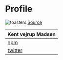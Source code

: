# Profile
![toasters](https://i.redd.it/2ihcbio16nj61.png)
[Source](https://www.reddit.com/r/ImaginaryWarhammer/comments/ls8zox/the_promised_toaster/)

| Kent vejrup Madsen                             |
| ------------------                             |
| [npm](https://www.npmjs.com/~kentvejrupmadsen) |
| [twitter](https://twitter.com/Designermadsen)  |
